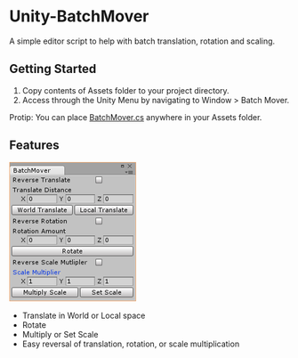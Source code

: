 # Unity-BatchMover
A simple editor script to help with batch translation, rotation and scaling. 

## Getting Started
1. Copy contents of Assets folder to your project directory.
2. Access through the Unity Menu by navigating to Window > Batch Mover.

Protip: You can place [BatchMover.cs](Assets/Scripts/Editor/BatchMover.cs) anywhere in your Assets folder.

## Features

![Batch Mover Reference Photo](BatchMover.png)

- Translate in World or Local space
- Rotate
- Multiply or Set Scale
- Easy reversal of translation, rotation, or scale multiplication 
